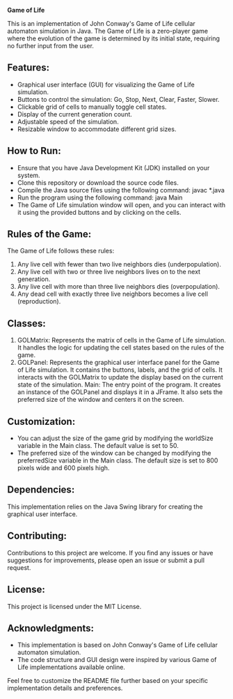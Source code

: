 **Game of Life**

This is an implementation of John Conway's Game of Life cellular automaton simulation in Java.
The Game of Life is a zero-player game where the evolution of the game is determined by its initial state, requiring no further input from the user.

## Features:
- Graphical user interface (GUI) for visualizing the Game of Life simulation.
- Buttons to control the simulation: Go, Stop, Next, Clear, Faster, Slower.
- Clickable grid of cells to manually toggle cell states.
- Display of the current generation count.
- Adjustable speed of the simulation.
- Resizable window to accommodate different grid sizes.

## How to Run:
- Ensure that you have Java Development Kit (JDK) installed on your system.
- Clone this repository or download the source code files.
- Compile the Java source files using the following command: javac *.java
- Run the program using the following command: java Main
- The Game of Life simulation window will open, and you can interact with it using the provided buttons and by clicking on the cells.


## Rules of the Game:
The Game of Life follows these rules:
1) Any live cell with fewer than two live neighbors dies (underpopulation).
2) Any live cell with two or three live neighbors lives on to the next generation.
3) Any live cell with more than three live neighbors dies (overpopulation).
4) Any dead cell with exactly three live neighbors becomes a live cell (reproduction).

## Classes:
1) GOLMatrix: Represents the matrix of cells in the Game of Life simulation. It handles the logic for updating the cell states based on the rules of the game.
2) GOLPanel: Represents the graphical user interface panel for the Game of Life simulation. It contains the buttons, labels, and the grid of cells. It interacts with the GOLMatrix to update the display based on the current state of the simulation.
Main: The entry point of the program. It creates an instance of the GOLPanel and displays it in a JFrame. It also sets the preferred size of the window and centers it on the screen.

## Customization:
- You can adjust the size of the game grid by modifying the worldSize variable in the Main class. The default value is set to 50.
- The preferred size of the window can be changed by modifying the preferredSize variable in the Main class. The default size is set to 800 pixels wide and 600 pixels high.

## Dependencies:
This implementation relies on the Java Swing library for creating the graphical user interface.

## Contributing:
Contributions to this project are welcome. If you find any issues or have suggestions for improvements, please open an issue or submit a pull request.

## License:
This project is licensed under the MIT License.

## Acknowledgments:
- This implementation is based on John Conway's Game of Life cellular automaton simulation.
- The code structure and GUI design were inspired by various Game of Life implementations available online.

Feel free to customize the README file further based on your specific implementation details and preferences.
